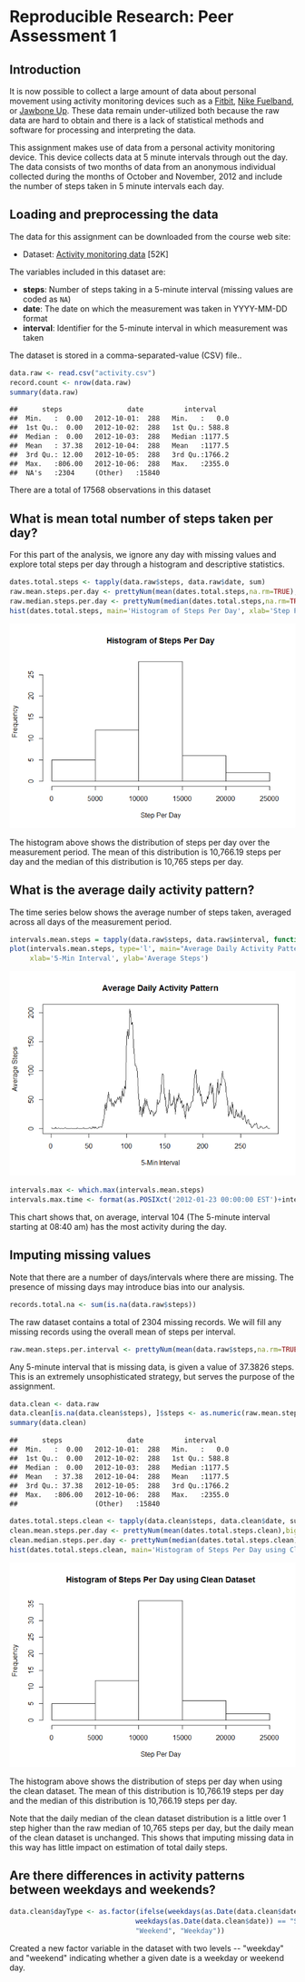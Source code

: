 # Reproducible Research: Peer Assessment 1

## Introduction

It is now possible to collect a large amount of data about personal movement 
using activity monitoring devices such as a [Fitbit](http://www.fitbit.com), 
[Nike Fuelband](http://www.nike.com/us/en_us/c/nikeplus-fuelband), or
[Jawbone Up](https://jawbone.com/up). These data remain under-utilized both 
because the raw data are hard to obtain and there is a lack of statistical 
methods and software for processing and interpreting the data.

This assignment makes use of data from a personal activity monitoring device. 
This device collects data at 5 minute intervals through out the day. The data 
consists of two months of data from an anonymous individual collected during 
the months of October and November, 2012 and include the number of steps taken 
in 5 minute intervals each day.

## Loading and preprocessing the data

The data for this assignment can be downloaded from the course web site:

* Dataset: [Activity monitoring data](https://d396qusza40orc.cloudfront.net/repdata%2Fdata%2Factivity.zip) [52K]

The variables included in this dataset are:

* **steps**: Number of steps taking in a 5-minute interval (missing
    values are coded as `NA`)
* **date**: The date on which the measurement was taken in YYYY-MM-DD
    format
* **interval**: Identifier for the 5-minute interval in which
    measurement was taken

The dataset is stored in a comma-separated-value (CSV) file..


```r
data.raw <- read.csv("activity.csv")
record.count <- nrow(data.raw)
summary(data.raw)
```

```
##      steps                date          interval     
##  Min.   :  0.00   2012-10-01:  288   Min.   :   0.0  
##  1st Qu.:  0.00   2012-10-02:  288   1st Qu.: 588.8  
##  Median :  0.00   2012-10-03:  288   Median :1177.5  
##  Mean   : 37.38   2012-10-04:  288   Mean   :1177.5  
##  3rd Qu.: 12.00   2012-10-05:  288   3rd Qu.:1766.2  
##  Max.   :806.00   2012-10-06:  288   Max.   :2355.0  
##  NA's   :2304     (Other)   :15840
```

There are a total of 17568 observations in this dataset

## What is mean total number of steps taken per day?

For this part of the analysis, we ignore any day with missing values and 
explore total steps per day through a histogram and descriptive statistics.


```r
dates.total.steps <- tapply(data.raw$steps, data.raw$date, sum)
raw.mean.steps.per.day <- prettyNum(mean(dates.total.steps,na.rm=TRUE),big.mark=',')
raw.median.steps.per.day <- prettyNum(median(dates.total.steps,na.rm=TRUE),big.mark=',')
hist(dates.total.steps, main='Histogram of Steps Per Day', xlab='Step Per Day')
```

![](PA1_template_files/figure-html/unnamed-chunk-2-1.png) 

The histogram above shows the distribution of steps per day over the
measurement period.  The mean of this distribution is 10,766.19
steps per day and the median of this distribution is 10,765
steps per day.

## What is the average daily activity pattern?

The time series below shows the average number of steps taken, averaged across
all days of the measurement period.  


```r
intervals.mean.steps = tapply(data.raw$steps, data.raw$interval, function(x){mean(x, na.rm=TRUE)})
plot(intervals.mean.steps, type='l', main="Average Daily Activity Pattern", 
     xlab='5-Min Interval', ylab='Average Steps')
```

![](PA1_template_files/figure-html/unnamed-chunk-3-1.png) 

```r
intervals.max <- which.max(intervals.mean.steps)
intervals.max.time <- format(as.POSIXct('2012-01-23 00:00:00 EST')+intervals.max*5*60,'%I:%M %P')
```

This chart shows that, on average, interval 104 (The 5-minute 
interval starting at 08:40 am) has the most activity during the day.

## Imputing missing values

Note that there are a number of days/intervals where there are missing. The 
presence of missing days may introduce bias into our analysis.


```r
records.total.na <- sum(is.na(data.raw$steps))
```

The raw dataset contains a total of 2304 missing records.  We
will fill any missing records using the overall mean of steps per interval.


```r
raw.mean.steps.per.interval <- prettyNum(mean(data.raw$steps,na.rm=TRUE),big.mark=',')
```

Any 5-minute interval that is missing data, is given a value of 
37.3826 steps.  This is an extremely unsophisticated 
strategy, but serves the purpose of the assignment.


```r
data.clean <- data.raw
data.clean[is.na(data.clean$steps), ]$steps <- as.numeric(raw.mean.steps.per.interval)
summary(data.clean)
```

```
##      steps                date          interval     
##  Min.   :  0.00   2012-10-01:  288   Min.   :   0.0  
##  1st Qu.:  0.00   2012-10-02:  288   1st Qu.: 588.8  
##  Median :  0.00   2012-10-03:  288   Median :1177.5  
##  Mean   : 37.38   2012-10-04:  288   Mean   :1177.5  
##  3rd Qu.: 37.38   2012-10-05:  288   3rd Qu.:1766.2  
##  Max.   :806.00   2012-10-06:  288   Max.   :2355.0  
##                   (Other)   :15840
```


```r
dates.total.steps.clean <- tapply(data.clean$steps, data.clean$date, sum)
clean.mean.steps.per.day <- prettyNum(mean(dates.total.steps.clean),big.mark=',')
clean.median.steps.per.day <- prettyNum(median(dates.total.steps.clean),big.mark=',')
hist(dates.total.steps.clean, main='Histogram of Steps Per Day using Clean Dataset', xlab='Step Per Day')
```

![](PA1_template_files/figure-html/unnamed-chunk-7-1.png) 

The histogram above shows the distribution of steps per day when using the clean
dataset.  The mean of this distribution is 10,766.19 steps per 
day and the median of this distribution is 10,766.19 steps per day.

Note that the daily median of the clean dataset distribution is a little over 1 
step higher than the raw median of 10,765 steps per day, 
but the daily mean of the clean dataset is unchanged.  This shows that imputing
missing data in this way has little impact on estimation of total daily steps.

## Are there differences in activity patterns between weekdays and weekends?


```r
data.clean$dayType <- as.factor(ifelse(weekdays(as.Date(data.clean$date)) == "Saturday" | 
                               weekdays(as.Date(data.clean$date)) == "Sunday", 
                               "Weekend", "Weekday"))
```

Created a new factor variable in the dataset with two levels -- "weekday" and "weekend" indicating whether a given date is a weekday or weekend day.
